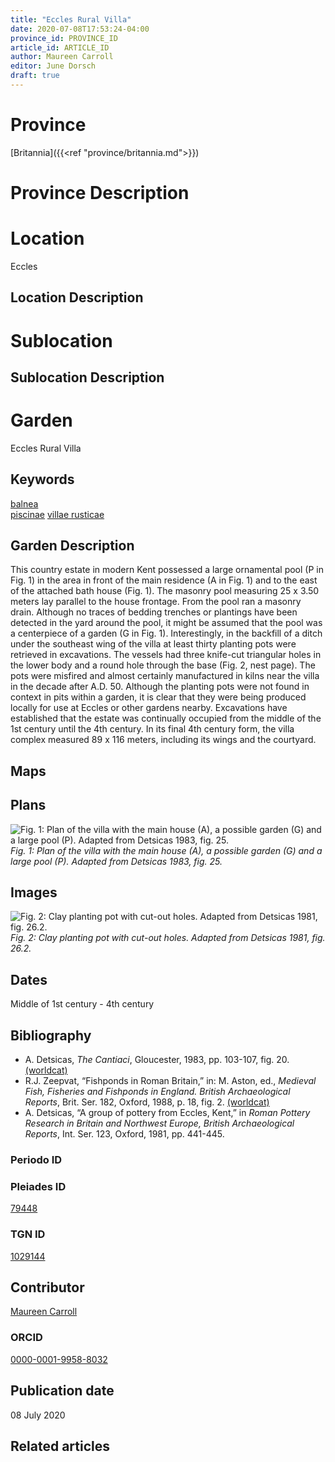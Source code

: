 ```yaml
---
title: "Eccles Rural Villa"
date: 2020-07-08T17:53:24-04:00
province_id: PROVINCE_ID
article_id: ARTICLE_ID
author: Maureen Carroll
editor: June Dorsch
draft: true
---
```


# Province

[Britannia]({{<ref "province/britannia.md">}})  

# Province Description


# Location

Eccles

## Location Description

<!-- LEAVE THIS BLANK FOR NOW -->

# Sublocation

<!--
[AREA WITHIN LOCATION, LIKE “PALATINE HILL”](GEOREFERENCE LINK)
A sublocation is any area larger than an individual garden, but located within a location. I would always try to include a link to a controlled vocabulary here if possible. This ID may well be different from the Garden ID, e.g., Pompeii versus a Garden in one of the houses which has its own Pleiades ID.
-->

## Sublocation Description

<!-- DESCRIPTION -->

# Garden

Eccles Rural Villa

## Keywords

[balnea](http://vocab.getty.edu/page/aat/300120377)  
[piscinae]( http://vocab.getty.edu/page/aat/300375619)
[villae rusticae](http://vocab.getty.edu/page/aat/300005518)  

## Garden Description

This country estate in modern Kent possessed a large ornamental pool (P in Fig. 1) in the area in front of the main residence (A in Fig. 1) and to the east of the attached bath house (Fig. 1). The masonry pool measuring 25 x 3.50 meters lay parallel to the house frontage. From the pool ran a masonry drain. Although no traces of bedding trenches or plantings have been detected in the yard around the pool, it might be assumed that the pool was a centerpiece of a garden (G in Fig. 1). Interestingly, in the backfill of a ditch under the southeast wing of the villa at least thirty planting pots were retrieved in excavations. The vessels had three knife-cut triangular holes in the lower body and a round hole through the base (Fig. 2, nest page). The pots were misfired and almost certainly manufactured in kilns near the villa in the decade after A.D. 50. Although the planting pots were not found in context in pits within a garden, it is clear that they were being produced locally for use at Eccles or other gardens nearby. Excavations have established that the estate was continually occupied from the middle of the 1st century until the 4th century. In its final 4th century form, the villa complex measured 89 x 116 meters, including its wings and the courtyard.

## Maps

## Plans

![Fig. 1: Plan of the villa with the main house (A), a possible garden (G) and a large pool (P). Adapted from Detsicas 1983, fig. 25.](../../images/Eccles_Fig_1.tif)
*Fig. 1: Plan of the villa with the main house (A), a possible garden (G) and a large pool (P). Adapted from Detsicas 1983, fig. 25.*

## Images

![Fig. 2: Clay planting pot with cut-out holes. Adapted from Detsicas 1981, fig. 26.2.](../../images/Eccles_Fig_2.jpg)
*Fig. 2: Clay planting pot with cut-out holes. Adapted from Detsicas 1981, fig. 26.2.*

## Dates

Middle of 1st century - 4th century

## Bibliography

* A. Detsicas, *The Cantiaci*, Gloucester, 1983, pp. 103-107, fig. 20. [(worldcat)](http://www.worldcat.org/oclc/247009310)
* R.J. Zeepvat, “Fishponds in Roman Britain,” in: M. Aston, ed., *Medieval Fish, Fisheries and Fishponds in England. British Archaeological Reports*, Brit. Ser. 182, Oxford, 1988, p. 18, fig. 2. [(worldcat)](http://www.worldcat.org/oclc/490025716)
* A. Detsicas, “A group of pottery from Eccles, Kent,” in *Roman Pottery Research in Britain and Northwest Europe, British Archaeological Reports*, Int. Ser. 123, Oxford, 1981, pp. 441-445.

### Periodo ID

<!-- [PERIODO_ID](https://pleiades.stoa.org/places/PLEIADES_ID) -->

### Pleiades ID

[79448](https://pleiades.stoa.org/places/79448)

### TGN ID

[1029144](http://vocab.getty.edu/page/tgn/1029144)

## Contributor

[Maureen Carroll](https://www.sheffield.ac.uk/archaeology/our-people/academic-staff/maureen-carroll)

### ORCID

[0000-0001-9958-8032](https://orcid.org/0000-0001-9958-8032)

## Publication date

08 July 2020

## Related articles

<!-- Links to other related articles. Leave blank for now -->
